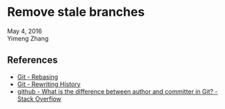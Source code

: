 # Remove stale branches

May 4, 2016  
Yimeng Zhang



## References

* [Git - Rebasing](https://git-scm.com/book/en/v2/Git-Branching-Rebasing)
* [Git - Rewriting History](https://git-scm.com/book/en/v2/Git-Tools-Rewriting-History)
* [github - What is the difference between author and committer in Git? - Stack Overflow](http://stackoverflow.com/questions/6755824/what-is-the-difference-between-author-and-committer-in-git)

